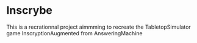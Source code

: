 # Inscrybe
This is a recrationnal project aimmming to recreate the TabletopSimulator game InscryptionAugmented from AnsweringMachine
